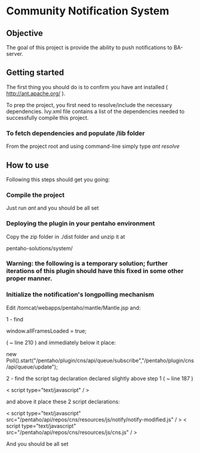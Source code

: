Community Notification System
=============================

Objective
---------

The goal of this project is provide the ability to push notifications to BA-server.

Getting started
---------------

The first thing you should do is to confirm you have ant installed ( http://ant.apache.org/ ).

To prep the project, you first need to resolve/include the necessary dependencies.
Ivy.xml file contains a list of the dependencies needed to successfully compile this project.

### To fetch dependencies and populate /lib folder 

From the project root and using command-line simply type *ant resolve*


How to use
----------

Following this steps should get you going:

### Compile the project

Just run *ant* and you should be all set


### Deploying the plugin in your pentaho environment

Copy the zip folder in ./dist folder and unzip it at 

pentaho-solutions/system/


### Warning: the following is a temporary solution; further iterations of this plugin should have this fixed in some other proper manner.

### Initialize the notification's longpolling mechanism

Edit /tomcat/webapps/pentaho/mantle/Mantle.jsp and:

1 - find 

window.allFramesLoaded = true; 

( ~ line 210 ) and immediately below it place:

new Poll().start("/pentaho/plugin/cns/api/queue/subscribe","/pentaho/plugin/cns/api/queue/update");


2 - find the script tag declaration declared slightly above step 1 ( ~ line 187 )

&lt; script type="text/javascript" / &gt;


and above it place these 2 script declarations:

&lt; script type="text/javascript" src="/pentaho/api/repos/cns/resources/js/notify/notify-modified.js"  / &gt;
&lt; script type="text/javascript" src="/pentaho/api/repos/cns/resources/js/cns.js" / &gt;



And you should be all set


